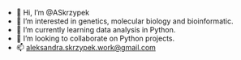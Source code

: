 - 👋 Hi, I’m @ASkrzypek
- 👀 I’m interested in genetics, molecular biology and bioinformatic.
- 🌱 I’m currently learning data analysis in Python.
- 💞️ I’m looking to collaborate on Python projects.
- 📫 aleksandra.skrzypek.work@gmail.com

<!---
ASkrzypek/ASkrzypek is a ✨ special ✨ repository because its `README.md` (this file) appears on your GitHub profile.
You can click the Preview link to take a look at your changes.
--->

